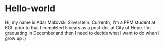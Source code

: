 # Hello-world
Hi, my name is Adar Makovski Silverstein.
Currently, I'm a PPM student at KGI. prior to that I completed 5 years as a post-doc at City of Hope.
I'm graduating in December and then I need to decide what I want to do when I grow up :)
